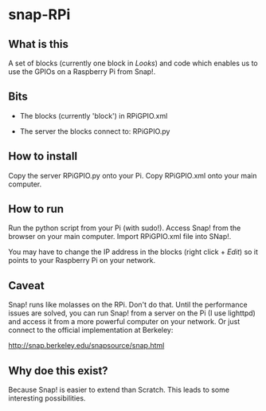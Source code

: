 snap-RPi
========

## What is this

A set of blocks (currently one block in _Looks_) and code which enables us to use the GPIOs on a Raspberry Pi from Snap!.

## Bits

- The blocks (currently 'block') in RPiGPIO.xml

- The server the blocks connect to: RPiGPIO.py 

## How to install

Copy the server RPiGPIO.py onto your Pi. Copy RPiGPIO.xml onto your main computer.

## How to run

Run the python script from your Pi (with sudo!). Access Snap! from the browser on your main computer. Import RPiGPIO.xml file into SNap!.

You may have to change the IP address in the blocks (right click + _Edit_) so it points to your Raspberry Pi on your network.

## Caveat

Snap! runs like molasses on the RPi. Don't do that. Until the performance issues are solved, you can run Snap! from a server on the Pi (I use lighttpd) and access it from a more powerful computer on your network. Or just connect to the official implementation at Berkeley:

http://snap.berkeley.edu/snapsource/snap.html

## Why doe this exist?

Because Snap! is easier to extend than Scratch. This leads to some interesting possibilities.
